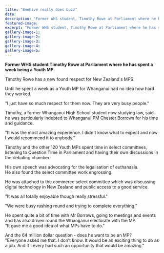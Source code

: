 ```yaml
---
title: "Beehive really does buzz"
date: 
description: "Former WHS student, Timothy Rowe at Parliament where he has spent a week being a Youth MP, Wanganui Chronicle article on 22/7/16..."
featured-image: 
excerpt: "Former WHS student, Timothy Rowe at Parliament where he has spent a week being a Youth MP."
gallery-image-1: 
gallery-image-2: 
gallery-image-3: 
gallery-image-4: 
gallery-image-5: 
---
```


<p><strong>Former WHS student Timothy Rowe at Parliament where he has spent a week being a Youth MP.</strong></p>
<p>Timothy Rowe has a new found respect for New Zealand's MPS.</p>
<p>Until he spent a week as a Youth MP for Whanganui had no idea how hard they worked.</p>
<p>"I just have so much respect for them now. They are very busy people."</p>
<p>Timothy, a former Whanganui High School student now studying law, said he was particularly indebted to Whanganui PM Chester Borrows for his time and guidance.</p>
<p>"It was the most amazing experience. I didn't know what to expect and now I would recommend it to anybody."</p>
<p>Timothy and the other 120 Youth MPs spent time in select committees, listening to Question Time in Parliament and having their own discussions in the debating chamber.</p>
<p>His own speech was advocating for the legalisation of euthanasia.<br />He also found the select committee work engrossing.</p>
<p>He was attached to the commerce select committee which was discussing digital technology in New Zealand and public access to a good service.</p>
<p>"It was all totally enjoyable though really stressful."</p>
<p>"We were busy rushing round and trying to complete everything."</p>
<p>He spent quite a bit of time with Mr Borrows, going to meetings and events and has also driven round the Whanganui electorate with the MP.<br />"It gave me a good idea of what MPs have to do."</p>
<p>And the 64 million dollar question - does he want to be an MP?<br />"Everyone asked me that. I don't know. It would be an exciting thing to do as a job. And if I every had such an opportunity that would be amazing."</p>


